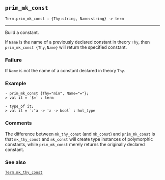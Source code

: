 ## `prim_mk_const`

``` hol4
Term.prim_mk_const : {Thy:string, Name:string} -> term
```

------------------------------------------------------------------------

Build a constant.

If `Name` is the name of a previously declared constant in theory `Thy`,
then `prim_mk_const {Thy,Name}` will return the specified constant.

### Failure

If `Name` is not the name of a constant declared in theory `Thy`.

### Example

``` hol4
- prim_mk_const {Thy="min", Name="="};
> val it = `$=` : term

- type_of it;
> val it = `:'a -> 'a -> bool` : hol_type
```

### Comments

The difference between `mk_thy_const` (and `mk_const`) and
`prim_mk_const` is that `mk_thy_const` and `mk_const` will create type
instances of polymorphic constants, while `prim_mk_const` merely returns
the originally declared constant.

### See also

[`Term.mk_thy_const`](#Term.mk_thy_const)
